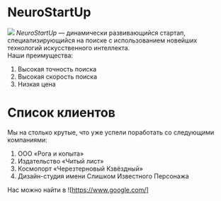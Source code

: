 # NeuroStartUp
![](https://netology-code.github.io/git-homeworks/introduction/assets/logo.png)
*NeuroStartUp* — динамически развивающийся стартап, специализирующийся на поиске с использованием новейших технологий искусственного интеллекта.  
Наши преимущества:    
1. Высокая точность поиска    
2. Высокая скорость поиска    
3. Низкая цена     
 
# Список клиентов 
   
Мы на столько крутые, что уже успели поработать со следующими компаниями:  

1. ООО «Рога и копыта»     
2. Издательство «Читый лист»     
3. Космопорт «Черезтерновый Кзвёздный»     
4. Дизайн-студия имени Слишком Известного Персонажа     
   
Нас можно найти в ![https://www.google.com/]